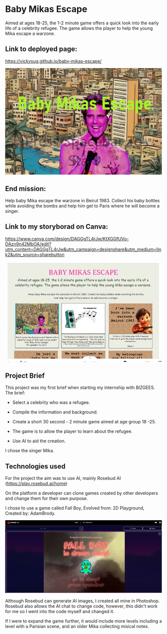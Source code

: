 # Baby Mikas Escape
Aimed at ages 18-25, the 1-2 minute game offers a quick look into the early life of a celebrity refugee. The game allows the player to help the young Mika escape a warzone.

## Link to deployed page: 
https://vickysug.github.io/baby-mikas-escape/

![alt text](images/game.scrn.sht.png)

## End mission:
Help baby Mika escape the warzone in Beirut 1983. Collect his baby bottles while avoiding the bombs and help him get to Paris where he will become a singer.

## Link to my storyborad on Canva: 
https://www.canva.com/design/DAGGgTL4rJw/KtXGGfUVo-DAzn9n42MbOA/edit?utm_content=DAGGgTL4rJw&utm_campaign=designshare&utm_medium=link2&utm_source=sharebutton


![alt text](images/canva.scrn.sht.png)

## Project Brief

This project was my first brief when starting my internship with BIZGEES. The brief:

* Select a celebrity who was a refugee.

* Compile the information and background.

* Create a short 30 second - 2 minute game aimed at age group 18 -25.

* The game is to allow the player to learn about the refugee.

* Use AI to aid the creation.

I chose the singer Mika.

## Technologies used

For the project the aim was to use AI, mainly Rosebud AI (https://play.rosebud.ai/home)

On the platform a developer can clone games created by other developers and change them for their own purpose. 

I chose to use a game called Fall Boy, Evolved from: 2D Playground, Created by: AdamBrody.

![alt text](images/fall.boy.rb.png)

Although Rosebud can generate AI images, I created all mine in Photoshop. 
Rosebud also allows the AI chat to change code, however, this didn't work for me so I went into the code myself and changed it. 

If I were to expand the game further, it would include more levels including a level with a Parisian scene, and an older Mika collecting misical notes. 